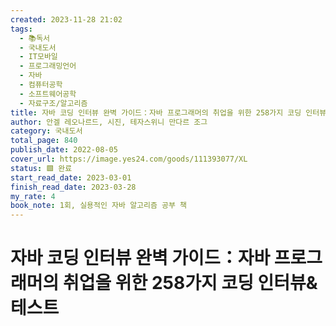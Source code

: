 ```yaml
---
created: 2023-11-28 21:02
tags:
  - 📚독서
  - 국내도서
  - IT모바일
  - 프로그래밍언어
  - 자바
  - 컴퓨터공학
  - 소프트웨어공학
  - 자료구조/알고리즘
title: 자바 코딩 인터뷰 완벽 가이드：자바 프로그래머의 취업을 위한 258가지 코딩 인터뷰&테스트
author: 안겔 레오나르드, 시진, 테자스위니 만다르 조그
category: 국내도서
total_page: 840
publish_date: 2022-08-05
cover_url: https://image.yes24.com/goods/111393077/XL
status: 🟩 완료
start_read_date: 2023-03-01
finish_read_date: 2023-03-28
my_rate: 4
book_note: 1회, 실용적인 자바 알고리즘 공부 책
---
```


# 자바 코딩 인터뷰 완벽 가이드：자바 프로그래머의 취업을 위한 258가지 코딩 인터뷰&테스트

